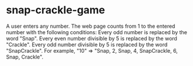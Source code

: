 # snap-crackle-game
A user enters any number. The web page counts from 1 to the entered number with the following conditions:
     Every odd number is replaced by the word "Snap".
     Every even number divisible by 5 is replaced by the word "Crackle".
     Every odd number divisible by 5 is replaced by the word "SnapCrackle". 
For example, "10" => "Snap, 2, Snap, 4, SnapCrackle, 6, Snap, Crackle".
